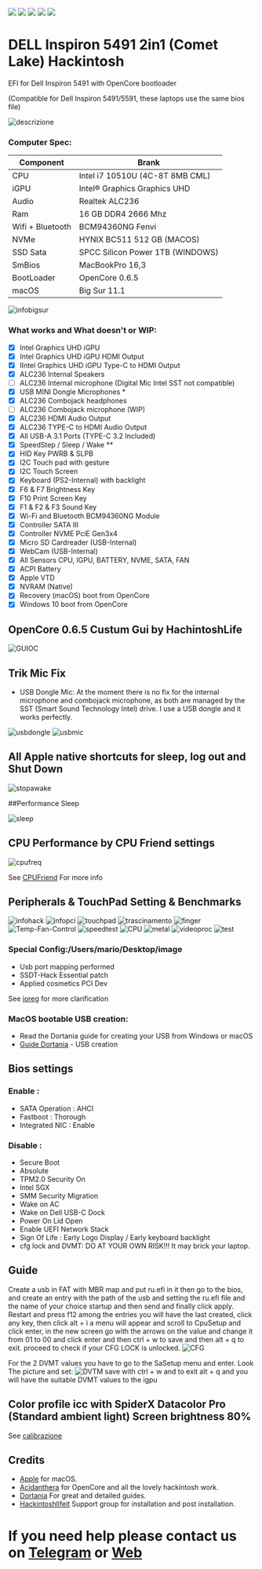 [![](https://img.shields.io/badge/Gitter%20HL%20Community-Chat-informational?style=flat&logo=gitter&logoColor=white&color=ed1965)](https://gitter.im/Hackintosh-Life-IT/community)
[![](https://img.shields.io/badge/EFI-Release-informational?style=flat&logo=apple&logoColor=white&color=9debeb)](https://github.com/Speeedo83/Dell-Inspiron-5491-2in1-Hakintosh/releases)
[![](https://img.shields.io/badge/Telegram-HackintoshLifeIT-informational?style=flat&logo=telegram&logoColor=white&color=5fb659)](https://t.me/HackintoshLife_it)
[![](https://img.shields.io/badge/Facebook-HackintoshLifeIT-informational?style=flat&logo=facebook&logoColor=white&color=3a4dc9)](https://www.facebook.com/hackintoshlife/)
[![](https://img.shields.io/badge/Instagram-HackintoshLifeIT-informational?style=flat&logo=instagram&logoColor=white&color=8a178a)](https://www.instagram.com/hackintoshlife.it_official/)

# DELL Inspiron 5491 2in1 (Comet Lake) Hackintosh

EFI for Dell Inspiron 5491 with OpenCore bootloader

(Compatible for Dell Inspiron 5491/5591, these laptops use the same bios file)

![descrizione](./Screenshot/pc.png)


### Computer Spec:

| Component        | Brank                              |
| ---------------- | ---------------------------------- |
| CPU              | Intel i7 10510U (4C-8T 8MB CML)    |
| iGPU             | Intel® Graphics Graphics UHD       |
| Audio            | Realtek ALC236                     |
| Ram              | 16 GB DDR4 2666 Mhz                |
| Wifi + Bluetooth | BCM94360NG Fenvi                   |
| NVMe             | HYNIX BC511 512 GB (MACOS)         |
| SSD Sata         | SPCC Silicon Power 1TB (WINDOWS)   |
| SmBios           | MacBookPro 16,3                    |
| BootLoader       | OpenCore 0.6.5                     |
| macOS            | Big Sur 11.1                       |



![infobigsur](./Screenshot/infomac.png)

### What works and What doesn't or WIP:

- [x] Intel Graphics UHD iGPU 
- [x] Intel Graphics UHD iGPU HDMI Output
- [x] IIntel Graphics UHD iGPU Type-C to HDMI Output
- [x] ALC236 Internal Speakers
- [ ] ALC236 Internal microphone (Digital Mic Intel SST not compatible)
- [x] USB MINI Dongle Microphones  *
- [x] ALC236 Combojack headphones
- [ ] ALC236 Combojack microphone (WIP)
- [x] ALC236 HDMI Audio Output
- [x] ALC236 TYPE-C to HDMI Audio Output
- [x] All USB-A 3.1 Ports (TYPE-C 3.2 Included)
- [x] SpeedStep / Sleep / Wake **
- [x] HID Key PWRB & SLPB 
- [x] I2C Touch pad with gesture
- [x] I2C Touch Screen
- [x] Keyboard (PS2-Internal) with backlight
- [x] F6 & F7 Brightness Key
- [x] F10 Print Screen Key
- [x] F1 & F2 & F3 Sound Key
- [x] Wi-Fi and Bluetooth BCM94360NG Module
- [x] Controller SATA III
- [x] Controller NVME PciE Gen3x4 
- [x] Micro SD Cardreader (USB-Internal)
- [x] WebCam (USB-Internal)
- [x] All Sensors CPU, IGPU, BATTERY, NVME, SATA, FAN
- [x] ACPI Battery
- [x] Apple VTD
- [x] NVRAM (Native)
- [x] Recovery (macOS) boot from OpenCore
- [x] Windows 10 boot from OpenCore

## OpenCore 0.6.5 Custum Gui by HachintoshLife

![GUIOC](./Screenshot/GUIOC.png)

## Trik Mic Fix
* USB Dongle Mic:
At the moment there is no fix for the internal microphone and combojack microphone, as both are managed by the SST (Smart Sound Technology Intel) drive.
I use a USB dongle and it works perfectly.


![usbdongle](./Screenshot/usbdongle.png)       ![usbmic](./Screenshot/usbmic.png)

## All Apple native shortcuts for sleep, log out and Shut Down

![stopawake](./Screenshot/stopawake.png)

##Performance Sleep

![sleep](./Screenshot/sleep.png)


## CPU Performance by CPU Friend settings

![cpufreq](./Screenshot/cpufreq.png)

See [CPUFriend](https://github.com/acidanthera/CPUFriend) For more info 


## Peripherals & TouchPad Setting & Benchmarks

![infohack](./Screenshot/periferiche.png)
![infopci](./Screenshot/pci-dev.png)
![touchpad](./Screenshot/touchpad.png)
![trascinamento](./Screenshot/trascinamento.png)
![finger](./Screenshot/finger.png)
![Temp-Fan-Control](./Screenshot/Temp-Fan-Control.png)
![speedtest](./Screenshot/speedtest.png)
![CPU](./Screenshot/CPU.png)
![metal](./Screenshot/metal.png)
![videoproc](./Screenshot/videoproc.png)
![test](./Screenshot/teststorage.png)


### Special Config:/Users/mario/Desktop/image

- Usb port mapping performed
- SSDT-Hack Essential patch
- Applied cosmetics PCI Dev

See [ioreg](https://github.com/Speeedo83/Dell-Inspiron-5491-2in1-Hakintosh/raw/main/ioregMacBookPro.zip) for more clarification


### MacOS bootable USB creation:
- Read the Dortania guide for creating your USB from Windows or macOS
- [Guide Dortania](https://dortania.github.io/OpenCore-Install-Guide/installer-guide/) - USB creation


## Bios settings
### Enable :
* SATA Operation : AHCI
* Fastboot : Thorough
* Integrated NIC : Enable


### Disable : 
* Secure Boot
* Absolute
* TPM2.0 Security On
* Intel SGX
* SMM Security Migration
* Wake on AC
* Wake on Dell USB-C Dock
* Power On Lid Open
* Enable UEFI Network Stack
* Sign Of Life : Early Logo Display / Early keyboard backlight
* cfg lock and DVMT: DO AT YOUR OWN RISK!!! It may brick your laptop.

## Guide

Create a usb in FAT with MBR map and put ru.efi in it then go to the bios, and create an entry with the path of the usb and setting the ru.efi file and the name of your choice startup and then send and finally click apply.
Restart and press f12 among the entries you will have the last created, click any key, then click alt + ì a menu will appear and scroll to CpuSetup and click enter, in the new screen go with the arrows on the value and change it from 01 to 00 and click enter and then ctrl + w to save and then alt + q to exit. proceed to check if your CFG LOCK is unlocked.
![CFG](./Screenshot/CFG.png)

For the 2 DVMT values you have to go to the SaSetup menu and enter.
Look The picture and set:
![DVTM](./Screenshot/DVTM.png)
save with ctrl + w and to exit alt + q and you will have the suitable DVMT values to the igpu


## Color profile icc with SpiderX Datacolor Pro (Standard ambient light) Screen brightness 80% 
See [calibrazione](https://github.com/Speeedo83/Dell-Inspiron-5491-2in1-Hakintosh/blob/main/Dell%20Inspire5491.icc)
 

## Credits

- [Apple](https://apple.com) for macOS.
- [Acidanthera](https://github.com/acidanthera) for OpenCore and all the lovely hackintosh work.
- [Dortania](https://dortania.github.io/OpenCore-Install-Guide/config-laptop.plist/icelake.html) For great and detailed guides.
- [Hackintoshlifeit](https://github.com/Hackintoshlifeit) Support group for installation and post installation.

# If you need help please contact us on [Telegram](https://t.me/HackintoshLife_it) or [Web](https://www.hackintoshlife.it/)
